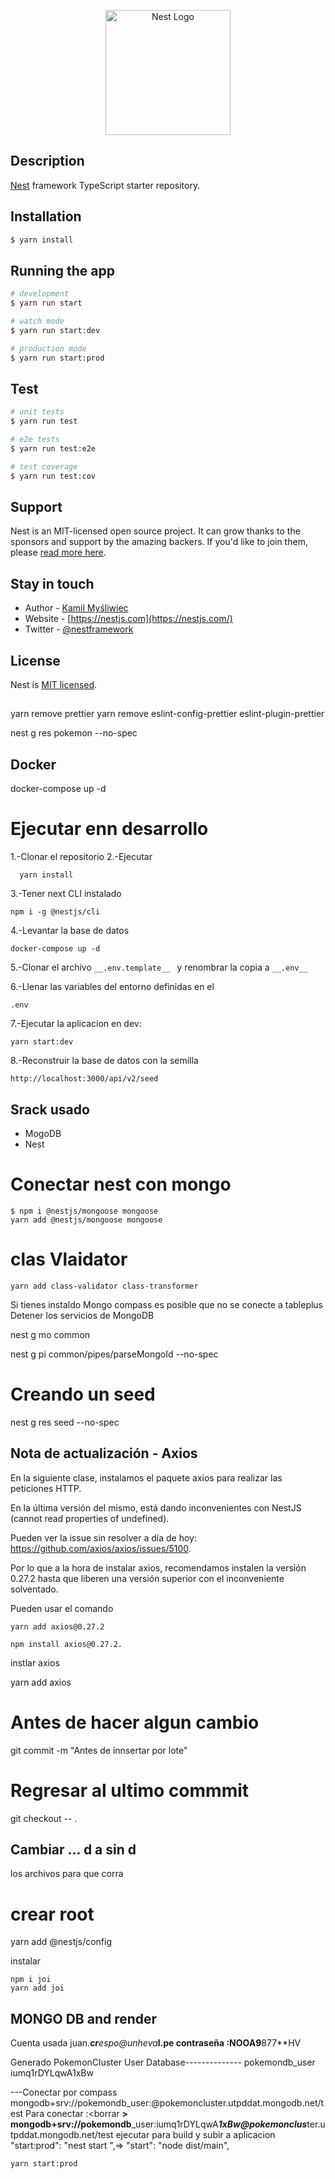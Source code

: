 <p align="center">
  <a href="http://nestjs.com/" target="blank"><img src="https://nestjs.com/img/logo-small.svg" width="200" alt="Nest Logo" /></a>
</p>


## Description

[Nest](https://github.com/nestjs/nest) framework TypeScript starter repository.

## Installation

```bash
$ yarn install
```

## Running the app

```bash
# development
$ yarn run start

# watch mode
$ yarn run start:dev

# production mode
$ yarn run start:prod
```

## Test

```bash
# unit tests
$ yarn run test

# e2e tests
$ yarn run test:e2e

# test coverage
$ yarn run test:cov
```

## Support

Nest is an MIT-licensed open source project. It can grow thanks to the sponsors and support by the amazing backers. If you'd like to join them, please [read more here](https://docs.nestjs.com/support).

## Stay in touch

- Author - [Kamil Myśliwiec](https://kamilmysliwiec.com)
- Website - [https://nestjs.com](https://nestjs.com/)
- Twitter - [@nestframework](https://twitter.com/nestframework)

## License

Nest is [MIT licensed](LICENSE).
##  
yarn remove prettier
yarn remove eslint-config-prettier eslint-plugin-prettier
<!--  -->
nest g res pokemon --no-spec

## Docker
docker-compose up -d
# Ejecutar enn desarrollo
1.-Clonar el repositorio
2.-Ejecutar
```
  yarn install

```
3.-Tener next CLI instalado
```
npm i -g @nestjs/cli
```
4.-Levantar la base de datos
```
docker-compose up -d
```

5.-Clonar el archivo ```__.env.template__ ``` y renombrar la copia a ```__.env__```

6.-Llenar las variables del entorno definidas en el 
```
.env
```
7.-Ejecutar la aplicacion en dev:
```
yarn start:dev
```
8.-Reconstruir la base de datos con la semilla

```
http://localhost:3000/api/v2/seed
```
## Srack usado
* MogoDB
* Nest

# Conectar nest con mongo 

```
$ npm i @nestjs/mongoose mongoose
yarn add @nestjs/mongoose mongoose
```
# clas Vlaidator

```
yarn add class-validator class-transformer
```

<!-- NOTE -->
Si tienes instaldo Mongo compass es posible que no se conecte a tableplus
Detener los servicios de MongoDB

<!-- Estructura pra crear una pipe global -->
nest g mo common

nest g pi common/pipes/parseMongoId --no-spec

# Creando un seed
nest g res seed --no-spec

## Nota de actualización - Axios
En la siguiente clase, instalamos el paquete axios para realizar las peticiones HTTP.

En la última versión del mismo, está dando inconvenientes con NestJS (cannot read properties of undefined).

Pueden ver la issue sin resolver a día de hoy: https://github.com/axios/axios/issues/5100.


Por lo que a la hora de instalar axios, recomendamos instalen la versión 0.27.2 hasta que liberen una versión superior con el inconveniente solventado.

Pueden usar el comando 
```
yarn add axios@0.27.2 
```
```
npm install axios@0.27.2.
```

instlar axios

yarn add axios

# Antes de hacer algun cambio
git commit  -m "Antes de innsertar por lote"
# Regresar al ultimo commmit
git checkout -- .

## Cambiar ... d a sin d
los archivos para que corra

# crear root
<!-- para correr debemos levantar otra vez-->
yarn add @nestjs/config

instalar
```
npm i joi
yarn add joi
```

##  MONGO DB  and render
Cuenta usada
juan.***cr****espo@unheva***l.pe
contraseña :NOOA9**877**HV

Generado
PokemonCluster
User Database--------------
pokemondb_user
iumq1rDYLqwA1xBw

---Conectar por compass
mongodb+srv://pokemondb_user:<password>@pokemoncluster.utpddat.mongodb.net/test
Para conectar :<borrar ****>
mongodb+srv://pokemondb****_user:iumq1rDYLqwA***1xBw@pokemonclus***ter.utpddat.mongodb.net/test
ejecutar para build y subir  a aplicacion 
    "start:prod": "nest start ",=>     "start": "node dist/main",
```
yarn start:prod
```
